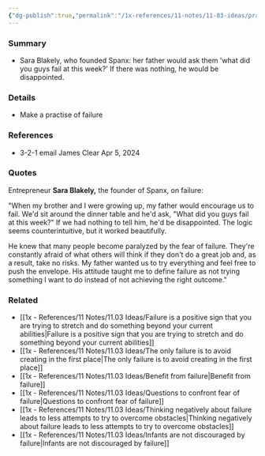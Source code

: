 ```yaml
---
{"dg-publish":true,"permalink":"/1x-references/11-notes/11-03-ideas/practice-failure/","title":"Practice failure","created":"2024-04-05T19:33:58.210+03:00","updated":"2024-04-05T19:35:55.537+03:00"}
---
```



### Summary
- Sara Blakely, who founded Spanx: her father would ask them 'what did you guys fail at this week?' If there was nothing, he would be disappointed.

### Details
- Make a practise of failure

### References
- 3-2-1 email James Clear Apr 5, 2024

### Quotes
Entrepreneur **Sara Blakely,** the founder of Spanx, on failure:

"When my brother and I were growing up, my father would encourage us to fail. We'd sit around the dinner table and he'd ask, "What did you guys fail at this week?" If we had nothing to tell him, he'd be disappointed. The logic seems counterintuitive, but it worked beautifully.

He knew that many people become paralyzed by the fear of failure. They're constantly afraid of what others will think if they don't do a great job and, as a result, take no risks. My father wanted us to try everything and feel free to push the envelope. His attitude taught me to define failure as not trying something I want to do instead of not achieving the right outcome."

### Related
- [[1x - References/11 Notes/11.03 Ideas/Failure is a positive sign that you are trying to stretch and do something beyond your current abilities\|Failure is a positive sign that you are trying to stretch and do something beyond your current abilities]]
- [[1x - References/11 Notes/11.03 Ideas/The only failure is to avoid creating in the first place\|The only failure is to avoid creating in the first place]]
- [[1x - References/11 Notes/11.03 Ideas/Benefit from failure\|Benefit from failure]]
- [[1x - References/11 Notes/11.03 Ideas/Questions to confront fear of failure\|Questions to confront fear of failure]]
- [[1x - References/11 Notes/11.03 Ideas/Thinking negatively about failure leads to less attempts to try to overcome obstacles\|Thinking negatively about failure leads to less attempts to try to overcome obstacles]]
- [[1x - References/11 Notes/11.03 Ideas/Infants are not discouraged by failure\|Infants are not discouraged by failure]]